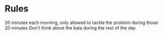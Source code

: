 Rules
=====
20 minutes each morning, only allowed to tackle the problem during those 20 minutes
Don't think about the kata during the rest of the day
